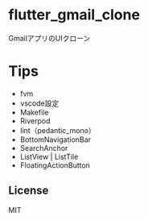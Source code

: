 # flutter_gmail_clone

GmailアプリのUIクローン

# Tips

- fvm
- vscode設定
- Makefile
- Riverpod
- lint（pedantic_mono）
- BottomNavigationBar
- SearchAnchor
- ListView | ListTile
- FloatingActionButton

## License

MIT
